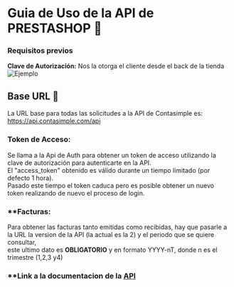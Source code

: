 # Guia de Uso de la API de PRESTASHOP  :floppy_disk:
 

 ### Requisitos previos <br>
 **Clave de Autorización:** Nos la otorga el cliente desde el back de la tienda <br>
 ![Ejemplo](https://devdocs.prestashop-project.org/8/webservice/img/enable_webservice.png)

## Base URL :electric_plug:
La URL base para todas las solicitudes a la API de Contasimple es: https://api.contasimple.com/api<br>

 ### **Token de Acceso:**<br> 
 Se llama a la Api de Auth para obtener un token de acceso utilizando la clave de autorización para autenticarte en la API. <br>
 El "access_token" obtenido es válido durante un tiempo limitado (por defecto 1 hora). <br>
 Pasado este tiempo el token caduca pero es posible obtener un nuevo token realizando de nuevo el proceso de login. <br>


### **Facturas: <br>
Para obtener las facturas tanto emitidas como recibidas, hay que pasarle a la URL la version de la API (la actual es la 2) y el periodo que se quiere consultar, <br>
este ultimo dato es **OBLIGATORIO** y en formato YYYY-nT, donde n es el trimestre (1,2,3 y4) <br>

### **Link a la documentacion de la [API](https://api.contasimple.com/swagger/ui/index)<br>